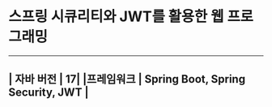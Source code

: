 # 스프링 시큐리티와 JWT를 활용한 웹 프로그래밍

---------------------------
| 자바 버전 | 17|
|프레임워크 | Spring Boot, Spring Security, JWT |
---------------------------
